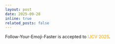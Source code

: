 ```yaml
---
layout: post
date: 2025-09-28
inline: true
related_posts: false
---
```


Follow-Your-Emoji-Faster is accepted to  <span style="color: orange;">IJCV 2025</span>.
